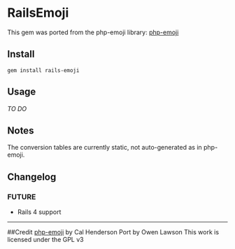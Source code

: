# RailsEmoji

This gem was ported from the php-emoji library: [php-emoji](https://github.com/iamcal/php-emoji)

## Install
	gem install rails-emoji

## Usage
*TO DO*

## Notes
The conversion tables are currently static, not auto-generated as in php-emoji.

## Changelog

### FUTURE

- Rails 4 support

---
##Credit
[php-emoji](https://github.com/iamcal/php-emoji) by Cal Henderson
Port by Owen Lawson
This work is licensed under the GPL v3
